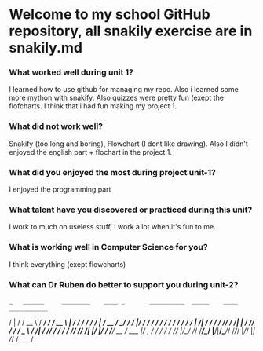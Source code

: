 # Welcome to my school GitHub repository, all snakily exercise are in snakily.md

### What worked well during unit 1?
I learned how to use github for managing my repo. Also i learned some more mython with snakify. Also quizzes were pretty fun (exept the flofcharts. I think that i had fun making my project 1.

### What did not work well?
Snakify (too long and boring), Flowchart (I dont like drawing). Also I didn't enjoyed the english part + flochart in the project 1. 

### What did you enjoyed the most during project unit-1?
I enjoyed the programming part

### What talent have you discovered or practiced during this unit?
I work to much on useless stuff, I work a lot when it's fun to me.

### What is working well in Computer Science for you?
I think everything (exept flowcharts)

### What can Dr Ruben do better to support you during unit-2?
    _   ______     ________    ____ _       __________  _____    ____  ___________
   / | / / __ \   / ____/ /   / __ \ |     / / ____/ / / /   |  / __ \/_  __/ ___/
  /  |/ / / / /  / /_  / /   / / / / | /| / / /   / /_/ / /| | / /_/ / / /  \__ \ 
 / /|  / /_/ /  / __/ / /___/ /_/ /| |/ |/ / /___/ __  / ___ |/ _, _/ / /  ___/ / 
/_/ |_/\____/  /_/   /_____/\____/ |__/|__/\____/_/ /_/_/  |_/_/ |_| /_/  /____/  
